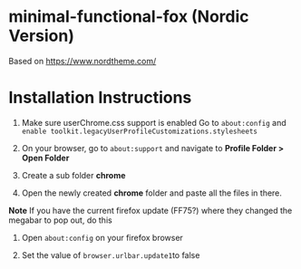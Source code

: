 # minimal-functional-fox (Nordic Version)

Based on https://www.nordtheme.com/

# Installation Instructions


1. Make sure userChrome.css support is enabled
  Go to `about:config` and `enable toolkit.legacyUserProfileCustomizations.stylesheets`
  
2. On your browser, go to `about:support` and navigate to **Profile Folder > Open Folder**

3. Create a sub folder **chrome**

4. Open the newly created **chrome** folder and paste all the files in there.


**Note**
If you have the current firefox update (FF75?) where they changed the megabar to pop out, do this

1. Open `about:config` on your firefox browser

2. Set the value of `browser.urlbar.update1`to false

